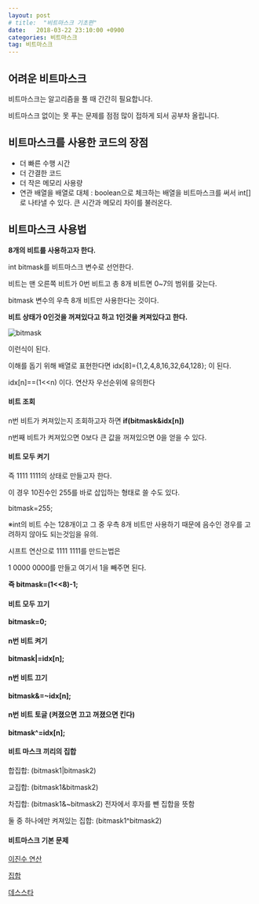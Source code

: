 ```yaml
---
layout: post
# title:  "비트마스크 기초편"
date:   2018-03-22 23:10:00 +0900
categories: 비트마스크
tag: 비트마스크
---
```


## 어려운 비트마스크

비트마스크는 알고리즘을 풀 때 간간히 필요합니다.

비트마스크 없이는 못 푸는 문제를 점점 많이 접하게 되서 공부차 올립니다.

## 비트마스크를 사용한 코드의 장점

- 더 빠른 수행 시간
- 더 간결한 코드
- 더 작은 메모리 사용량
- 연관 배열을 배열로 대체 : boolean으로 체크하는 배열을 비트마스크를 써서 int[]로 나타낼 수 있다. 큰 시간과 메모리 차이를 불러온다.

## 비트마스크 사용법

**8개의 비트를 사용하고자 한다.**

int bitmask를 비트마스크 변수로 선언한다.

비트는 맨 오른쪽 비트가 0번 비트고 총 8개 비트면 0~7의 범위를 갖는다.

bitmask 변수의 우측 8개 비트만 사용한다는 것이다.

**비트 상태가 0인것을 꺼져있다고 하고 1인것을 켜져있다고 한다.**

![bitmask](https://quarl894.github.io/assets/posts/20180322/bitmask.png)

이런식이 된다.

이해를 돕기 위해 배열로 표현한다면 idx[8]={1,2,4,8,16,32,64,128}; 이 된다.

idx[n]==(1<<n) 이다. 연산자 우선순위에 유의한다

#### 비트 조회

n번 비트가 켜져있는지 조회하고자 하면 **if(bitmask&idx[n])**

n번째 비트가 켜져있으면 0보다 큰 값을 꺼져있으면 0을 얻을 수 있다.

#### 비트 모두 켜기

즉 1111 1111의 상태로 만들고자 한다.

이 경우 10진수인 255를 바로 삽입하는 형태로 쓸 수도 있다.

bitmask=255;

※int의 비트 수는 128개이고 그 중 우측 8개 비트만 사용하기 때문에 음수인 경우를 고려하지 않아도 되는것임을 유의.

시프트 연산으로 1111 1111를 만드는법은

1 0000 0000를 만들고 여기서 1을 빼주면 된다.

**즉 bitmask=(1<<8)-1;**

#### 비트 모두 끄기

**bitmask=0;**

#### n번 비트 켜기

**bitmask|=idx[n];**

#### n번 비트 끄기

**bitmask&=~idx[n];**

#### n번 비트 토글 (켜졌으면 끄고 꺼졌으면 킨다)

**bitmask^=idx[n];**

#### 비트 마스크 끼리의 집합

합집합: (bitmask1|bitmask2)

교집합: (bitmask1&bitmask2)

차집합: (bitmask1&~bitmask2)    전자에서 후자를 뺀 집합을 뜻함

둘 중 하나에만 켜져있는 집합: (bitmask1^bitmask2)

#### 비트마스크 기본 문제

[이진수 연산](https://www.acmicpc.net/problem/12813)

[집합](https://www.acmicpc.net/problem/11723)

[데스스타](https://www.acmicpc.net/problem/11811)

[jekyll-gh]:   https://github.com/quarl894